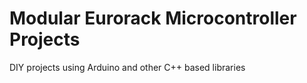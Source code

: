 # Modular Eurorack Microcontroller Projects

DIY projects using Arduino and other C++ based libraries
